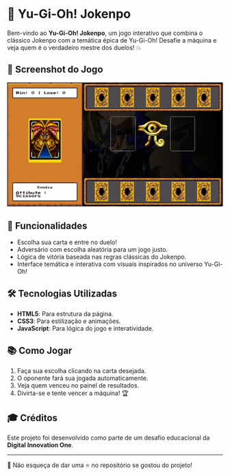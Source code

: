 # 🎴 Yu-Gi-Oh! Jokenpo

Bem-vindo ao **Yu-Gi-Oh! Jokenpo**, um jogo interativo que combina o clássico Jokenpo com a temática épica de Yu-Gi-Oh! Desafie a máquina e veja quem é o verdadeiro mestre dos duelos! 💥

## 📸 Screenshot do Jogo
![Yu-Gi-Oh! Jokenpo](src/assets/img/Screenshot.png)

## 🚀 Funcionalidades
- Escolha sua carta e entre no duelo!
- Adversário com escolha aleatória para um jogo justo.
- Lógica de vitória baseada nas regras clássicas do Jokenpo.
- Interface temática e interativa com visuais inspirados no universo Yu-Gi-Oh!

## 🛠️ Tecnologias Utilizadas
- **HTML5**: Para estrutura da página.
- **CSS3**: Para estilização e animações.
- **JavaScript**: Para lógica do jogo e interatividade.

## 📚 Como Jogar
1. Faça sua escolha clicando na carta desejada.
2. O oponente fará sua jogada automaticamente.
3. Veja quem venceu no painel de resultados.
4. Divirta-se e tente vencer a máquina! 🏆

## 🎓 Créditos
Este projeto foi desenvolvido como parte de um desafio educacional da **Digital Innovation One**.

---

🌟 Não esqueça de dar uma ⭐ no repositório se gostou do projeto!


